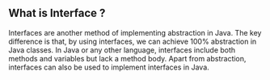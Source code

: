 ## What is Interface ?
Interfaces are another method of implementing abstraction in Java. The key difference is that, by using interfaces, we can achieve 100% abstraction in Java classes. In Java or any other language, interfaces include both methods and variables but lack a method body. Apart from abstraction, interfaces can also be used to implement interfaces in Java.
